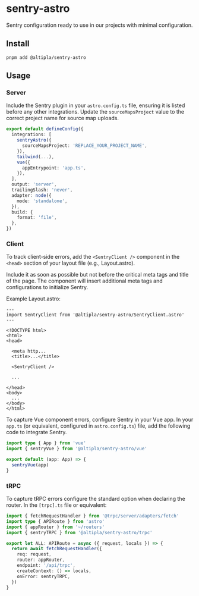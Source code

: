 # sentry-astro

Sentry configuration ready to use in our projects with minimal configuration.

## Install

```shell
pnpm add @altipla/sentry-astro
```

## Usage

### Server

Include the Sentry plugin in your `astro.config.ts` file, ensuring it is listed before any other integrations. Update the `sourceMapsProject` value to the correct project name for source map uploads.

```ts
export default defineConfig({
  integrations: [
    sentryAstro({
      sourceMapsProject: 'REPLACE_YOUR_PROJECT_NAME',
    }),
    tailwind(...),
    vue({
      appEntrypoint: 'app.ts',
    }),
  ],
  output: 'server',
  trailingSlash: 'never',
  adapter: node({
    mode: 'standalone',
  }),
  build: {
    format: 'file',
  },
})

```

### Client

To track client-side errors, add the `<SentryClient />` component in the `<head>` section of your layout file (e.g., Layout.astro).

Include it as soon as possible but not before the critical meta tags and title of the page. The component will insert additional meta tags and configurations to initialize Sentry.

Example Layout.astro:

```astro
---
import SentryClient from '@altipla/sentry-astro/SentryClient.astro'
---

<!DOCTYPE html>
<html>
<head>

  <meta http...
  <title>...</title>

  <SentryClient />

  ...

</head>
<body>
  ...
</body>
</html>
```

To capture Vue component errors, configure Sentry in your Vue app. In your `app.ts` (or equivalent, configured in `astro.config.ts`) file, add the following code to integrate Sentry.

```ts
import type { App } from 'vue'
import { sentryVue } from '@altipla/sentry-astro/vue'

export default (app: App) => {
  sentryVue(app)
}
```

### tRPC

To capture tRPC errors configure the standard option when declaring the router. In the `[trpc].ts` file or equivalent:

```ts
import { fetchRequestHandler } from '@trpc/server/adapters/fetch'
import type { APIRoute } from 'astro'
import { appRouter } from '~/routers'
import { sentryTRPC } from '@altipla/sentry-astro/trpc'

export let ALL: APIRoute = async ({ request, locals }) => {
  return await fetchRequestHandler({
    req: request,
    router: appRouter,
    endpoint: '/api/trpc',
    createContext: () => locals,
    onError: sentryTRPC,
  })
}
```
